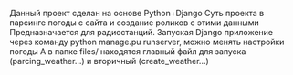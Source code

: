 Данный проект сделан на основе Python+Django
Суть проекта в парсинге погоды с сайта и создание роликов с этими данными
Предназначается для радиостанций.
Запуская Django приложение через команду python manage.pu runserver, можно менять настройки погоды
А в папке files/ находятся главный файл для запуска (parcing_weather...) и вторичный (create_weather...)
